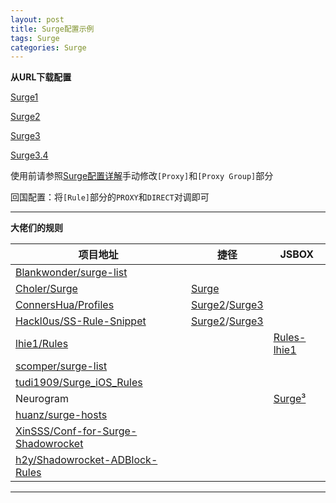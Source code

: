 ```yaml
---
layout: post
title: Surge配置示例
tags: Surge  
categories: Surge
---
```


**从URL下载配置**

[Surge1](https://raw.githubusercontent.com/ydzydzydz/Rules/master/conf/example/Surge1.conf)

[Surge2](https://raw.githubusercontent.com/ydzydzydz/Rules/master/conf/example/Surge2.conf)

[Surge3](https://raw.githubusercontent.com/ydzydzydz/Rules/master/conf/example/Surge3.conf)

[Surge3.4](https://raw.githubusercontent.com/ydzydzydz/Rules/master/conf/example/Surge3.4.conf)

使用前请参照[Surge配置详解](http://zhuangzhuang.cf/2018-11-14/surge/)手动修改`[Proxy]`和`[Proxy Group]`部分

回国配置：将`[Rule]`部分的`PROXY`和`DIRECT`对调即可

---

**大佬们的规则**

| 项目地址                                                     | 捷径                                                         | JSBOX                                                        |
| ------------------------------------------------------------ | ------------------------------------------------------------ | ------------------------------------------------------------ |
| [Blankwonder/surge-list](https://github.com/Blankwonder/surge-list) |                                                              |                                                              |
| [Choler/Surge](https://github.com/Choler/Surge)              | [Surge](https://www.icloud.com/shortcuts/6da9a6c09618464d85c11580d81b1e51) |                                                              |
| [ConnersHua/Profiles](https://github.com/ConnersHua/Profiles) | [Surge2](https://www.icloud.com/shortcuts/0913876d77d647f7b229903edb3a9be0)/[Surge3](https://www.icloud.com/shortcuts/bbb973be542a4c4bba94101f2ae16bcf) |                                                              |
| [Hackl0us/SS-Rule-Snippet](https://github.com/Hackl0us/SS-Rule-Snippet) | [Surge2](https://www.icloud.com/shortcuts/eb5f7930bf8e414993452c3cae1906ca)/[Surge3](https://www.icloud.com/shortcuts/5dee27f365974ba7bec536adc543b24d) |                                                              |
| [lhie1/Rules](https://github.com/lhie1/Rules)                |                                                              | [Rules-lhie1](https://xteko.com/redir?name=Rules-lhie1&url=https://raw.githubusercontent.com/Fndroid/jsbox_script/master/Rules-lhie1/.output/Rules-lhie1.box) |
| [scomper/surge-list](https://github.com/scomper/surge-list)  |                                                              |                                                              |
| [tudi1909/Surge_iOS_Rules](https://github.com/tudi1909/Surge_iOS_Rules) |                                                              |                                                              |
| Neurogram                                                    |                                                              | [Surge³](https://xteko.com/redir?name=Surge³&url=https%3A%2F%2Fraw.githubusercontent.com%2FNeurogram-R%2FJSBox%2Fmaster%2FSurge%25c2%25b3.box&icon=icon_053.png&version=0.7.4&author=Neurogram) |
| [huanz/surge-hosts](https://github.com/huanz/surge-hosts)    |                                                              |                                                              |
| [XinSSS/Conf-for-Surge-Shadowrocket](https://github.com/XinSSS/Conf-for-Surge-Shadowrocket) |                                                              |                                                              |
| [h2y/Shadowrocket-ADBlock-Rules](https://github.com/h2y/Shadowrocket-ADBlock-Rules) |                                                              |                                                              |



---
